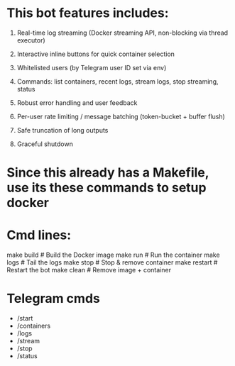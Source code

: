 # This bot features includes:
1. Real-time log streaming (Docker streaming API, non-blocking via thread executor)

2. Interactive inline buttons for quick container selection

3. Whitelisted users (by Telegram user ID set via env)

4. Commands: list containers, recent logs, stream logs, stop streaming, status

5. Robust error handling and user feedback

6. Per-user rate limiting / message batching (token-bucket + buffer flush)

7. Safe truncation of long outputs

8. Graceful shutdown

# Since this already has a Makefile, use its these commands to setup docker

# Cmd lines:
make build    # Build the Docker image
make run      # Run the container
make logs     # Tail the logs
make stop     # Stop & remove container
make restart  # Restart the bot
make clean    # Remove image + container

# Telegram cmds
- /start
- /containers
- /logs <name>
- /stream <name>
- /stop
- /status